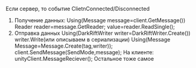 Если сервер, то событие ClietnConnected/Disconnected
1. Получение данных:
Using(Message message=client.GetMessage())
Reader reader=message.GetReader;
value=reader.ReadSingle();
2. Отправка данных
Using(DarkRiftWriter writer=DarkRiftWriter.Create())
writer.Write(или описываем в сериализации)
Using(Message Message=Message.Create(tag,writer));
client.SendMessage(SendMode,message);
На клиенте:
unityClient.MessageReciever();
Остальное тоже самое